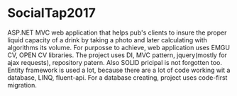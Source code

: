 # SocialTap2017
ASP.NET MVC web application that helps pub's clients to insure the proper liquid capacity of a drink by taking a photo and later calculating 
with algorithms its volume. For purposse to achieve, web application uses EMGU CV, OPEN CV libraries.
The project uses DI, MVC pattern, jquery(mostly for ajax requests), repository patern. Also SOLID pricipal is not forgotten too.
Entity framework is used a lot, because there are a lot of code working wit a database, LINQ, fluent-api.
For a database creating, project uses code-first migration.
